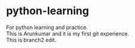 # python-learning
For python learning and practice.<br>
This is Arunkumar and it is my first git experience.<br>
This is branch2 edit.
